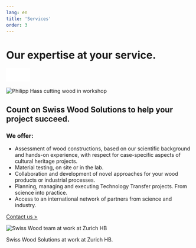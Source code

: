 ```yaml
---
lang: en
title: 'Services'
order: 3
---
```


<div class="full-width-kenburns">
<div class="wrap-bg-image">

# Our expertise at your service.

![arrow down](/assets/images/arrow-d-white.svg)

</div>
<img srcset="/assets/images/services_cover2_2x.jpg"
     src="/assets/images/services_cover2.jpg" alt="Philipp Hass cutting wood in workshop">
</div>

<div class="full-width">
<div class="wrap -center">

## Count on Swiss Wood Solutions to help your project succeed.

### We offer:

  - Assessment of wood constructions, based on our scientific background
    and hands-on experience, with respect for case-specific aspects of
    cultural heritage projects.
  - Material testing, on site or in the lab.
  - Collaboration and development of novel approaches for your wood
    products or industrial processes.
  - Planning, managing and executing Technology Transfer projects. From
    science into practice.
  - Access to an international network of partners from science and
    industry.

<p class="extra-margin-top"><a class="btn" href="/en/contact">Contact us ></a></p>

<img srcset="/assets/images/services_cover_2x.jpg"
     src="/assets/images/services_cover.jpg" alt="Swiss Wood team at work at Zurich HB">
<figcaption>Swiss Wood Solutions at work at Zurich HB.</figcaption>

</div>
</div>

